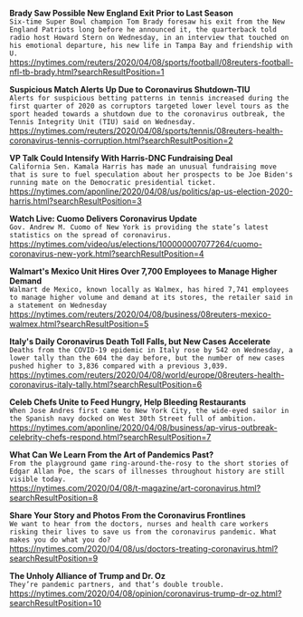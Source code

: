**Brady Saw Possible New England Exit Prior to Last Season**\
`Six-time Super Bowl champion Tom Brady foresaw his exit from the New England Patriots long before he announced it, the quarterback told radio host Howard Stern on Wednesday, in an interview that touched on his emotional departure, his new life in Tampa Bay and friendship with U.`\
https://nytimes.com/reuters/2020/04/08/sports/football/08reuters-football-nfl-tb-brady.html?searchResultPosition=1

**Suspicious Match Alerts Up Due to Coronavirus Shutdown-TIU**\
`Alerts for suspicious betting patterns in tennis increased during the first quarter of 2020 as corruptors targeted lower level tours as the sport headed towards a shutdown due to the coronavirus outbreak, the Tennis Integrity Unit (TIU) said on Wednesday.`\
https://nytimes.com/reuters/2020/04/08/sports/tennis/08reuters-health-coronavirus-tennis-corruption.html?searchResultPosition=2

**VP Talk Could Intensify With Harris-DNC Fundraising Deal**\
`California Sen. Kamala Harris has made an unusual fundraising move that is sure to fuel speculation about her prospects to be Joe Biden's running mate on the Democratic presidential ticket.`\
https://nytimes.com/aponline/2020/04/08/us/politics/ap-us-election-2020-harris.html?searchResultPosition=3

**Watch Live: Cuomo Delivers Coronavirus Update**\
`Gov. Andrew M. Cuomo of New York is providing the state’s latest statistics on the spread of coronavirus.`\
https://nytimes.com/video/us/elections/100000007077264/cuomo-coronavirus-new-york.html?searchResultPosition=4

**Walmart's Mexico Unit Hires Over 7,700 Employees to Manage Higher Demand**\
`Walmart de Mexico, known locally as Walmex, has hired 7,741 employees to manage higher volume and demand at its stores, the retailer said in a statement on Wednesday`\
https://nytimes.com/reuters/2020/04/08/business/08reuters-mexico-walmex.html?searchResultPosition=5

**Italy's Daily Coronavirus Death Toll Falls, but New Cases Accelerate**\
`Deaths from the COVID-19 epidemic in Italy rose by 542 on Wednesday, a lower tally than the 604 the day before, but the number of new cases pushed higher to 3,836 compared with a previous 3,039.`\
https://nytimes.com/reuters/2020/04/08/world/europe/08reuters-health-coronavirus-italy-tally.html?searchResultPosition=6

**Celeb Chefs Unite to Feed Hungry, Help Bleeding Restaurants**\
`When Jose Andres first came to New York City, the wide-eyed sailor in the Spanish navy docked on West 30th Street full of ambition.`\
https://nytimes.com/aponline/2020/04/08/business/ap-virus-outbreak-celebrity-chefs-respond.html?searchResultPosition=7

**What Can We Learn From the Art of Pandemics Past?**\
`From the playground game ring-around-the-rosy to the short stories of Edgar Allan Poe, the scars of illnesses throughout history are still visible today.`\
https://nytimes.com/2020/04/08/t-magazine/art-coronavirus.html?searchResultPosition=8

**Share Your Story and Photos From the Coronavirus Frontlines**\
`We want to hear from the doctors, nurses and health care workers risking their lives to save us from the coronavirus pandemic. What makes you do what you do?`\
https://nytimes.com/2020/04/08/us/doctors-treating-coronavirus.html?searchResultPosition=9

**The Unholy Alliance of Trump and Dr. Oz**\
`They’re pandemic partners, and that’s double trouble.`\
https://nytimes.com/2020/04/08/opinion/coronavirus-trump-dr-oz.html?searchResultPosition=10

